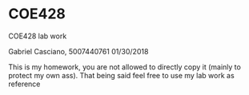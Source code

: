 # COE428
COE428 lab work

Gabriel Casciano,
5007440761
01/30/2018

This is my homework, you are not allowed to directly copy it (mainly to protect my own ass).
That being said feel free to use my lab work as reference
